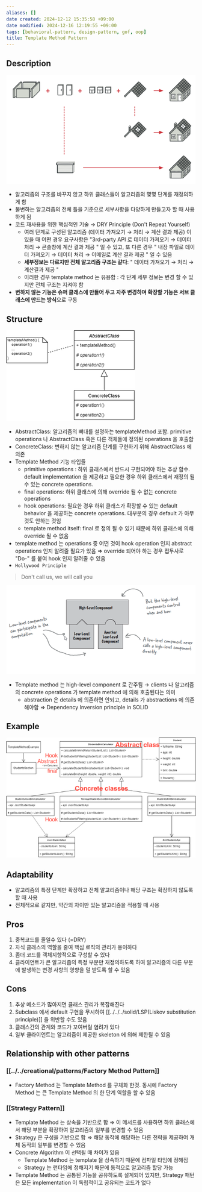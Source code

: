 ```yaml
---
aliases: []
date created: 2024-12-12 15:35:58 +09:00
date modified: 2024-12-16 12:19:55 +09:00
tags: [behavioral-pattern, design-pattern, gof, oop]
title: Template Method Pattern
---
```


## Description

![Untitled](../../../../../_assets/oop/Untitled%205.png)

- 알고리즘의 구조를 바꾸지 않고 하위 클래스들이 알고리즘의 몇몇 단계를 재정의하게 함
- 불변하는 알고리즘의 전체 틀을 기준으로 세부사항을 다양하게 만들고자 할 때 사용하게 됨
- 코드 재사용을 위한 핵심적인 기술 → DRY Principle (Don't Repeat Yourself)
  - 여러 단계로 구성된 알고리즘 (데이터 가져오기 → 처리 → 계산 결과 제공) 이 있을 때 어떤 경우 요구사항은 "3rd-party API 로 데이터 가져오기 → 데이터 처리 → 콘솔창에 계산 결과 제공 " 일 수 있고, 또 다른 경우 " 내장 파일로 데이터 가져오기 → 데이터 처리 → 이메일로 계산 결과 제공 " 일 수 있음
  - **세부정보는 다르지만 전체 알고리즘 구조는 같다**: " 데이터 가져오기 → 처리 → 계산결과 제공 "
  - 이러한 경우 template method 는 유용함 : 각 단계 세부 정보는 변경 할 수 있지만 전체 구조는 지켜야 함
- **변하지 않는 기능은 슈퍼 클래스에 만들어 두고** **자주 변경하며 확장할 기능은 서브 클래스에 만드는 방식**으로 구동

## Structure

![Untitled](../../../../../_assets/oop/Untitled%206.png)

- AbstractClass: 알고리즘의 뼈대를 설명하는 templateMethod 포함. primitive operations 나 AbstractClass 혹은 다른 객체들에 정의된 operations 을 호출함
- ConcreteClass: 변하지 않는 알고리즘 단계를 구현하기 위해 AbstractClass 에 의존
- Template Method 기능 타입들
  - primitive operations : 하위 클래스에서 반드시 구현되어야 하는 추상 함수. default implementation 을 제공하고 필요한 경우 하위 클래스에서 재정의 될 수 있는 concrete operations.
  - final operations: 하위 클래스에 의해 override 될 수 없는 concrete operations
  - hook operations: 필요한 경우 하위 클래스가 확장할 수 있는 default behavior 을 제공하는 concrete operations. 대부분의 경우 default 가 아무것도 안하는 것임
  - template method itself: final 로 정의 될 수 있기 때문에 하위 클래스에 의해 override 될 수 없음
- template method 는 operations 중 어떤 것이 hook operation 인지 abstract operations 인지 알려줄 필요가 있음 ⇒ override 되어야 하는 경우 접두사로 "Do-" 를 붙여 hook 인지 알려줄 수 있음
- `Hollywood Principle`

> Don't call us, we will call you

![Untitled](../../../../../_assets/oop/Untitled%207.png)

- Template method 는 high-level component 로 간주됨 → clients 나 알고리즘의 concrete operations 가 template method 에 의해 호출된다는 의미
  - abstraction 은 details 에 의존하면 안되고, details 가 abstractions 에 의존해야함 ⇒ Dependency Inversion principle in SOLID

## Example

![template_method.png](../../../../../_assets/oop/template_method.png)

## Adaptability

- 알고리즘의 특정 단계만 확장하고 전체 알고리즘이나 해당 구조는 확장하지 않도록 할 때 사용
- 전체적으로 같지만, 약간의 차이만 있는 알고리즘을 적용할 때 사용

## Pros

1. 중복코드를 줄일수 있다 (=DRY)
2. 자식 클래스의 역할을 줄여 핵심 로직의 관리가 용이하다
3. 좀더 코드를 객체지향적으로 구성할 수 있다
4. 클라이언트가 큰 알고리즘의 특정 부분만 재정의하도록 하여 알고리즘의 다른 부분에 발생하는 변경 사항의 영향을 덜 받도록 할 수 있음

## Cons

1. 추상 메소드가 많아지면 클래스 관리가 복잡해진다
2. Subclass 에서 default 구현을 무시하여 [[../../../solid/LSP(Liskov substitution principle)]] 을 위반할 수도 있음
3. 클래스간의 관계와 코드가 꼬여버릴 염려가 있다
4. 일부 클라이언트는 알고리즘이 제공한 skeleton 에 의해 제한될 수 있음

## Relationship with other patterns

### [[../../creational/patterns/Factory Method Pattern]]

- Factory Method 는 Template Method 를 구체화 한것. 동시에 Factory Method 는 큰 Template Method 의 한 단계 역할을 할 수 있음

### [[Strategy Pattern]]

- Template Method 는 상속을 기반으로 함 ⇒ 이 메서드를 사용하면 하위 클래스에서 해당 부분을 확장하여 알고리즘의 일부를 변경할 수 있음
- Strategy 은 구성을 기반으로 함 ⇒ 해당 동작에 해당하는 다른 전략을 제공하여 개체 동작의 일부를 변경할 수 있음
- Concrete Algorithm 이 선택될 때 차이가 있음
  - Template Method 는 template 을 상속하기 때문에 컴파일 타임에 정해짐
  - Strategy 는 런타임에 정해지기 때문에 동적으로 알고리즘 할당 가능
- Template Method 는 공통된 기능을 공유하도록 설계되어 있지만, Strategy 패턴은 모든 implementation 이 독립적이고 공유되는 코드가 없다
